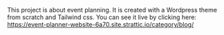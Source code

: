 This project is about event planning. It is created with a Wordpress theme from scratch and Tailwind css. You can see it live by clicking here: https://event-planner-website-6a70.site.strattic.io/category/blog/ 
